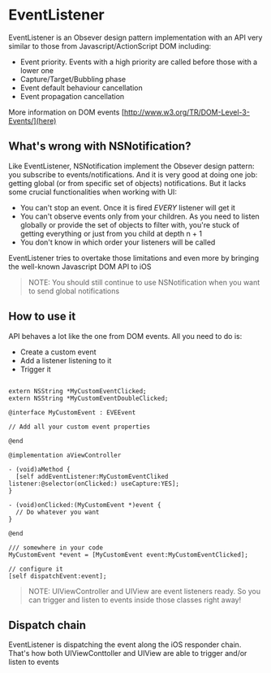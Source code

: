 EventListener
=============

EventListener is an Obsever design pattern implementation with an API very similar to those from Javascript/ActionScript DOM including:

- Event priority. Events with a high priority are called before those with a lower one
- Capture/Target/Bubbling phase
- Event default behaviour cancellation
- Event propagation cancellation

More information on DOM events [http://www.w3.org/TR/DOM-Level-3-Events/](here)

## What's wrong with NSNotification?

Like EventListener, NSNotification implement the Obsever design pattern: you subscribe to events/notifications. And it is very good at doing one job: getting global (or from specific set of objects) notifications. But it lacks some crucial functionalities when working with UI:

- You can't stop an event. Once it is fired *EVERY* listener will get it
- You can't observe events only from your children. As you need to listen globally or provide the set of objects to filter with, you're stuck of getting everything or just from you child at depth n + 1
- You don't know in which order your listeners will be called

EventListener tries to overtake those limitations and even more by bringing the well-known Javascript DOM API to iOS

> NOTE: You should still continue to use NSNotification when you want to send global notifications

## How to use it

API behaves a lot like the one from DOM events. All you need to do is:

- Create a custom event
- Add a listener listening to it
- Trigger it

```obj-c

extern NSString *MyCustomEventClicked;
extern NSString *MyCustomEventDoubleClicked;

@interface MyCustomEvent : EVEEvent

// Add all your custom event properties

@end

@implementation aViewController

- (void)aMethod {
  [self addEventListener:MyCustomEventCliked listener:@selector(onClicked:) useCapture:YES];
}

- (void)onClicked:(MyCustomEvent *)event {
  // Do whatever you want
}

@end

/// somewhere in your code
MyCustomEvent *event = [MyCustomEvent event:MyCustomEventClicked];

// configure it
[self dispatchEvent:event];

```

> NOTE: UIViewController and UIView are event listeners ready. So you can trigger and listen to events inside those classes right away!

## Dispatch chain

EventListener is dispatching the event along the iOS responder chain. That's how both UIViewConttoller and UIView are able to trigger and/or listen to events

